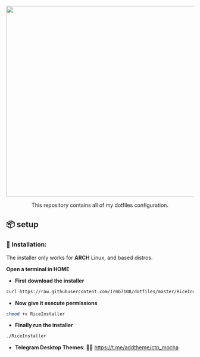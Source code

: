 
<p align="center"><img src="https://github.com/Irmb7108/filed/blob/main/dotfiles-logo.svg" width=512></p>
<p align="center">
</p>

<p align="center">This repository contains all of my dotfiles configuration.</p>

## 📦 setup

### 💾 Installation:
The installer only works for **ARCH** Linux, and based distros.

<b>Open a terminal in HOME</b>
- **First download the installer**
```sh
curl https://raw.githubusercontent.com/Irmb7108/dotfiles/master/RiceInstaller -o $HOME/RiceInstaller
```
- **Now give it execute permissions**
```sh
chmod +x RiceInstaller
```
- **Finally run the installer**
```sh
./RiceInstaller
```
- **Telegram Desktop Themes**:
👌🏻 https://t.me/addtheme/ctp_mocha
